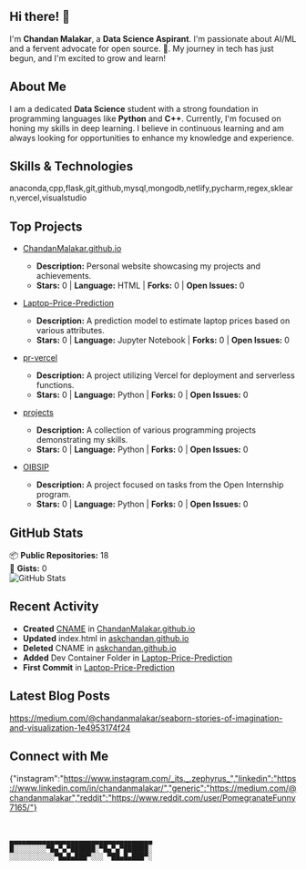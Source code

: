 ## Hi there! 👋

I'm **Chandan Malakar**, a **Data Science Aspirant**. I'm passionate about AI/ML and a fervent advocate for open source. 🚀. My journey in tech has just begun, and I'm excited to grow and learn!

## About Me

I am a dedicated **Data Science** student with a strong foundation in programming languages like **Python** and **C++**. Currently, I'm focused on honing my skills in deep learning. I believe in continuous learning and am always looking for opportunities to enhance my knowledge and experience.

## Skills & Technologies

anaconda,cpp,flask,git,github,mysql,mongodb,netlify,pycharm,regex,sklearn,vercel,visualstudio

## Top Projects

- [ChandanMalakar.github.io](https://github.com/askchandan/askchandan.github.io)
  - **Description:** Personal website showcasing my projects and achievements.
  - **Stars:** 0 | **Language:** HTML | **Forks:** 0 | **Open Issues:** 0

- [Laptop-Price-Prediction](https://github.com/askchandan/Laptop-Price-Prediction)
  - **Description:** A prediction model to estimate laptop prices based on various attributes.
  - **Stars:** 0 | **Language:** Jupyter Notebook | **Forks:** 0 | **Open Issues:** 0

- [pr-vercel](https://github.com/askchandan/pr-vercel)
  - **Description:** A project utilizing Vercel for deployment and serverless functions.
  - **Stars:** 0 | **Language:** Python | **Forks:** 0 | **Open Issues:** 0

- [projects](https://github.com/askchandan/projects)
  - **Description:** A collection of various programming projects demonstrating my skills.
  - **Stars:** 0 | **Language:** Python | **Forks:** 0 | **Open Issues:** 0

- [OIBSIP](https://github.com/askchandan/OIBSIP)
  - **Description:** A project focused on tasks from the Open Internship program.
  - **Stars:** 0 | **Language:** Python | **Forks:** 0 | **Open Issues:** 0

## GitHub Stats

📦 **Public Repositories:** 18  
📝 **Gists:** 0  
![GitHub Stats](https://github-readme-stats.vercel.app/api?username=askchandan&show_icons=true&theme=radical)

## Recent Activity

- **Created** [CNAME](https://github.com/askchandan/askchandan.github.io/commit/864502f4f74d49774d3418cd28606bf94abfdfec) in [ChandanMalakar.github.io](https://github.com/askchandan/askchandan.github.io)  
- **Updated** index.html in [askchandan.github.io](https://github.com/askchandan/askchandan.github.io)  
- **Deleted** CNAME in [askchandan.github.io](https://github.com/askchandan/askchandan.github.io)  
- **Added** Dev Container Folder in [Laptop-Price-Prediction](https://github.com/askchandan/Laptop-Price-Prediction)  
- **First Commit** in [Laptop-Price-Prediction](https://github.com/askchandan/Laptop-Price-Prediction)

## Latest Blog Posts

https://medium.com/@chandanmalakar/seaborn-stories-of-imagination-and-visualization-1e4953174f24

## Connect with Me

{"instagram":"https://www.instagram.com/_its._.zephyrus_","linkedin":"https://www.linkedin.com/in/chandanmalakar/","generic":"https://medium.com/@chandanmalakar","reddit":"https://www.reddit.com/user/PomegranateFunny7165/"}

## 

```

▄▄▄▄▄▄▄▄▄▄▄▄▄▄▄▄▄▄▄▄▄▄▄▄▄▄▄▄▄▄▄▄▄▄▄
█░░░░░░░░▀█▄▀▄▀██████░▀█▄▀▄▀██████░
░░░░░░░░░░░▀█▄█▄███▀░░░ ▀██▄█▄███▀░


                                                                                
```
